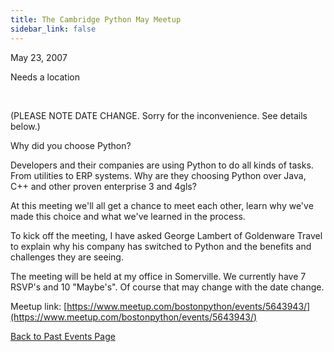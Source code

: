 ```yaml
---
title: The Cambridge Python May Meetup
sidebar_link: false
---
```


May 23, 2007


Needs a location

   

(PLEASE NOTE DATE CHANGE. Sorry for the inconvenience. See details below.)

Why did you choose Python?

Developers and their companies are using Python to do all kinds of tasks. From utilities to ERP systems. Why are they choosing Python over Java, C++ and other proven enterprise 3 and 4gls?

At this meeting we'll all get a chance to meet each other, learn why we've made this choice and what we've learned in the process.

To kick off the meeting, I have asked George Lambert of Goldenware Travel to explain why his company has switched to Python and the benefits and challenges they are seeing.

The meeting will be held at my office in Somerville. We currently have 7 RSVP's and 10 "Maybe's". Of course that may change with the date change.


Meetup link: [https://www.meetup.com/bostonpython/events/5643943/](https://www.meetup.com/bostonpython/events/5643943/)

[Back to Past Events Page](index.md)
